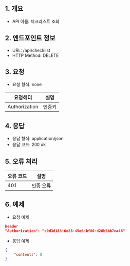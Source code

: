 ## 1. 개요
- API 이름: 체크리스트 조회

## 2. 엔드포인트 정보
- URL: /api/checklist
- HTTP Method: DELETE

## 3. 요청
- 요청 형식: none

| 요청헤더 | 설명 |
|----------|------|
| Authorization | 인증키 |

## 4. 응답
- 응답 형식: application/json
- 응답 코드: 200 ok

## 5. 오류 처리
| 오류 코드 | 설명 |
|----------|------|
| 401 | 인증 오류 |

## 6. 예제
- 요청 예제
```json
header
"Authorization": "c0d3d183-6e83-45e6-bf80-d28b5bb7ca48"
```
- 응답 예제
```json
{
    "contents": 8
}
```
